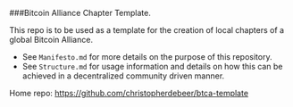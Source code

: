 ###Bitcoin Alliance Chapter Template. 

This repo is to be used as a template for the creation of local chapters of a global Bitcoin Alliance.

* See `Manifesto.md` for more details on the purpose of this repository. 
* See `Structure.md` for usage information and details on how this can be achieved in a decentralized community driven manner.



Home repo: https://github.com/christopherdebeer/btca-template



